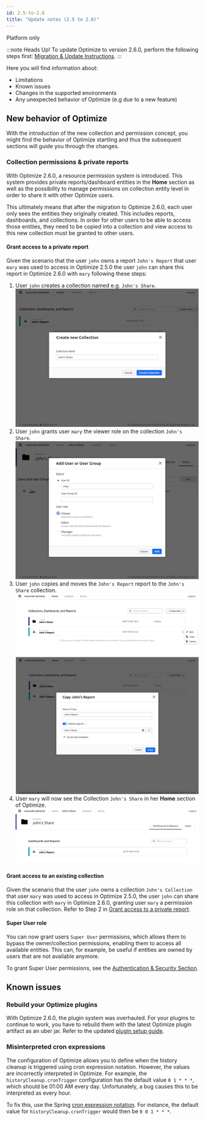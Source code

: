 ```yaml
---
id: 2.5-to-2.6
title: "Update notes (2.5 to 2.6)"
---
```


<span class="badge badge--platform">Platform only</span>

:::note Heads Up!
To update Optimize to version 2.6.0, perform the following steps first: [Migration & Update Instructions](./instructions.md).
:::

Here you will find information about:

* Limitations
* Known issues
* Changes in the supported environments
* Any unexpected behavior of Optimize (e.g due to a new feature)

## New behavior of Optimize

With the introduction of the new collection and permission concept, you might find the behavior of Optimize startling and thus the subsequent sections will guide you through the changes.

### Collection permissions & private reports

With Optimize 2.6.0, a resource permission system is introduced. This system provides private reports/dashboard entities in the **Home** section as well as the possibility to manage permissions on collection entity level in order to share it with other Optimize users.

This ultimately means that after the migration to Optimize 2.6.0, each user only sees the entities they originally created. This includes reports, dashboards, and collections. In order for other users to be able to access those entities, they need to be copied into a collection and view access to this new collection must be granted to other users.

#### Grant access to a private report

Given the scenario that the user `john` owns a report `John's Report` that user `mary` was used to access in Optimize 2.5.0 the user `john` can share this report in Optimize 2.6.0 with `mary` following these steps:

1. User `john` creates a collection named e.g. `John's Share`.
![Create a Collection](img/private_report_access_1_create_collection.png)
1. User `john` grants user `mary` the viewer role on the collection `John's Share`.
![Create Permission for Mary](img/private_report_access_2_create_view_permission_mary.png)
1. User `john` copies and moves the `John's Report` report to the `John's Share` collection.
![Copy Report 1](img/private_report_access_3_1_copy_report.png)
![Copy Report 2](img/private_report_access_3_2_copy_report.png)
1. User `mary` will now see the Collection `John's Share` in her **Home** section of Optimize.
![Mary sees shared collection](img/private_report_access_4_mary_sees_collection.png)

#### Grant access to an existing collection

Given the scenario that the user `john` owns a collection `John's Collection` that user `mary` was used to access in Optimize 2.5.0, the user `john` can share this collection with `mary` in Optimize 2.6.0, granting user `mary` a permission role on that collection. Refer to Step 2 in [Grant access to a private report](#grant-access-to-a-private-report).

#### Super User role

You can now grant users `Super User` permissions, which allows them to bypass the owner/collection permissions, enabling them to access all available entities. This can, for example, be useful if entities are owned by users that are not available anymore.

To grant Super User permissions, see the [Authentication & Security Section](./../setup/configuration.md/#security).

## Known issues

### Rebuild your Optimize plugins

With Optimize 2.6.0, the plugin system was overhauled. For your plugins to continue to work, you have to rebuild them with the latest Optimize plugin artifact as an uber jar. Refer to the updated [plugin setup guide](./../plugins/plugin-system.md/#setup-your-environment).

### Misinterpreted cron expressions

The configuration of Optimize allows you to define when the history cleanup is triggered using cron expression notation. However, the values are incorrectly interpreted in Optimize. For example, the `historyCleanup.cronTrigger` configuration has the default value `0 1 * * *`, which should be 01:00 AM every day. Unfortunately, a bug causes this to be interpreted as every hour.

To fix this, use the Spring [cron expression notation](https://docs.spring.io/spring/docs/current/javadoc-api/org/springframework/scheduling/support/CronSequenceGenerator.html). For instance, the default value for `historyCleanup.cronTrigger` would then be `0 0 1 * * *`.
